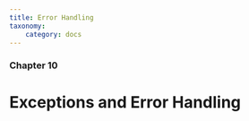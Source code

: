 ```yaml
---
title: Error Handling
taxonomy:
    category: docs
---
```


### Chapter 10

# Exceptions and Error Handling
